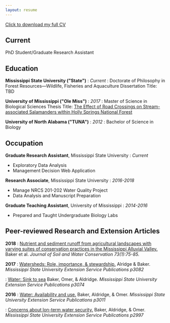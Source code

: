 ```yaml
---
layout: resume
---
```


[Click to download my full CV](https://github.com/AldridgeCaleb/aldridgecaleb.github.io/blob/master/images/Aldridge_CV_2018-02-07.pdf)
## Current

PhD Student/Graduate Research Assistant



## Education

__Mississippi State University ("State")__
:   *Current*
:   Doctorate of Philosophy in Forest Resources—Wildlife, Fisheries and Aquaculture
Dissertation Title: TBD


__University of Mississippi ("Ole Miss")__
:   *2017*
:   Master of Science in Biological Sciences
Thesis Title: [The Effect of Road Crossings on Stream-associated Salamanders within Holly Springs National Forest](https://search.proquest.com/pqdtglobal/docview/1925911777/previewPDF/C545681D238C470FPQ/1?accountid=34815)


__University of North Alabama ("TUNA")__
:   *2012*
:   Bachelor of Science in Biology 



## Occupation

__Graduate Research Assistant__, Mississippi State University
:   *Current*
- Exploratory Data Analysis
- Management Decision Web Application

__Research Associate__, Mississippi State University 
:   *2016-2018*
- Manage NRCS 201-202 Water Quality Project
- Data Analysis and Manuscript Preparation

__Graduate Teaching Assistant__, University of Mississippi
:   *2014-2016*
- Prepared and Taught Undergraduate Biology Labs



## Peer-reviewed Research and Extension Articles

__2018__
:   [Nutrient and sediment runoff from agricultural landscapes with varying suites of conservation practices in the Mississippi Alluvial Valley.](http://www.jswconline.org/content/73/1/75.short) Baker et al. *Journal of Soil and Water Conservation 73(1):75-85.*

__2017__
:   [Watersheds: Role, importance, & stewardship.](http://extension.msstate.edu/sites/default/files/publications/publications/p3082.pdf) Alridge & Baker. *Mississippi State University Extension Service Publications p3082*

:   [Water: Sink to sea](http://extension.msstate.edu/sites/default/files/publications/publications/p3074.pdf) Baker, Omer, & Aldridge. *Mississippi State University Extension Service Publications p3074*

__2016__
:   [Water: Availability and use.](http://extension.msstate.edu/sites/default/files/publications/publications/p3011.pdf) Baker, Aldridge, & Omer. *Mississippi State University Extension Service Publications p3011*

:   [Concerns about lon-term water security.](http://extension.msstate.edu/sites/default/files/publications/publications/p2997.pdf) Baker, Aldridge, & Omer. *Mississippi State University Extension Service Publications p2997*



<!-- ### Footer

Last updated: 2018-02-07 -->
